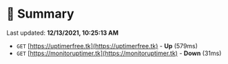 # 📖 Summary
Last updated: **12/13/2021, 10:25:13 AM**

- `GET` [https://uptimerfree.tk](https://uptimerfree.tk) - **Up** (579ms)
- `GET` [https://monitoruptimer.tk](https://monitoruptimer.tk) - **Down** (31ms)
